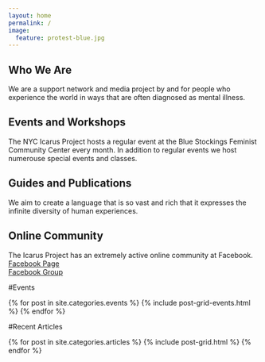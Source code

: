 ```yaml
---
layout: home
permalink: /
image:
  feature: protest-blue.jpg
---
```


<style>
  .btn{
    margin-bottom: 0px;
    margin-top: 10px;
  }
</style>

<div class="tiles">

<div class="tile">
  <h2 class="post-title">Who We Are</h2>
  <p class="post-excerpt">We are a support network and media project by and for people who experience the world in ways that are often diagnosed as mental illness.</p>
</div><!-- /.tile -->

<div class="tile">
  <h2 class="post-title">Events and Workshops</h2>
  <p class="post-excerpt">The NYC Icarus Project hosts a regular event at the Blue Stockings Feminist Community Center every month. In addition to regular events we host numerouse special events and classes.</p>
</div><!-- /.tile -->

<div class="tile">
  <h2 class="post-title">Guides and Publications</h2>
  <p class="post-excerpt">We aim to create a language that is so vast and rich that it expresses the infinite diversity of human experiences.</p>
</div><!-- /.tile -->

<div class="tile">
  <h2 class="post-title">Online Community</h2>
  <p class="post-excerpt">The Icarus Project has an extremely active online community at Facebook.
    <br/><a href="https://www.facebook.com/theicarusproject" class="btn">Facebook Page</a><br/>
    <a href="https://www.facebook.com/groups/2394863930/" class="btn">Facebook Group</a></p>
</div><!-- /.tile -->

</div><!-- /.tiles -->

#Events

<div class="tiles">
{% for post in site.categories.events %}
  {% include post-grid-events.html %}
{% endfor %}
</div><!-- /.tiles -->

#Recent Articles

<div class="tiles">
{% for post in site.categories.articles %}
  {% include post-grid.html %}
{% endfor %}
</div><!-- /.tiles -->


